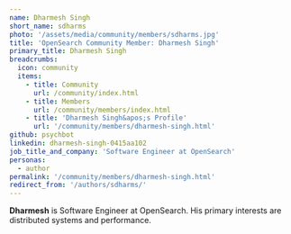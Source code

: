 ```yaml
---
name: Dharmesh Singh
short_name: sdharms
photo: '/assets/media/community/members/sdharms.jpg'
title: 'OpenSearch Community Member: Dharmesh Singh'
primary_title: Dharmesh Singh
breadcrumbs:
  icon: community
  items:
    - title: Community
      url: /community/index.html
    - title: Members
      url: /community/members/index.html
    - title: 'Dharmesh Singh&apos;s Profile'
      url: '/community/members/dharmesh-singh.html'
github: psychbot
linkedin: dharmesh-singh-0415aa102
job_title_and_company: 'Software Engineer at OpenSearch'
personas:
  - author
permalink: '/community/members/dharmesh-singh.html'
redirect_from: '/authors/sdharms/'
---
```


**Dharmesh** is Software Engineer at OpenSearch. His primary interests are distributed systems and performance.
